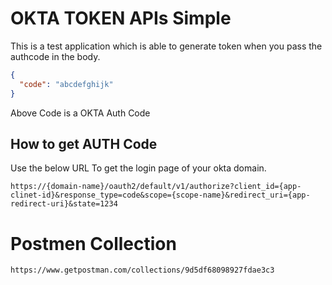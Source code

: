 # OKTA TOKEN APIs Simple

This is a test application which is able to generate token when you pass the authcode in the body.

```json
{
  "code": "abcdefghijk"
}
```

Above Code is a OKTA Auth Code

## How to get AUTH Code

Use the below URL To get the login page of your okta domain.

```
https://{domain-name}/oauth2/default/v1/authorize?client_id={app-clinet-id}&response_type=code&scope={scope-name}&redirect_uri={app-redirect-uri}&state=1234
```

# Postmen Collection

```
https://www.getpostman.com/collections/9d5df68098927fdae3c3
```
